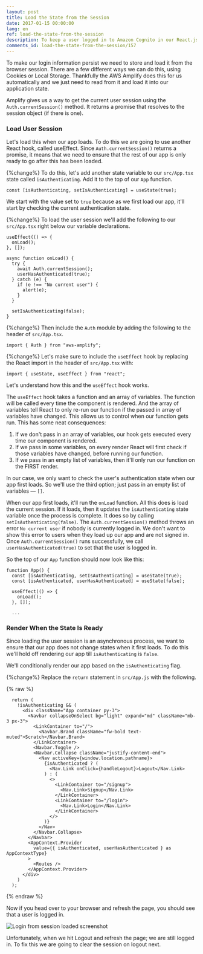 ```yaml
---
layout: post
title: Load the State from the Session
date: 2017-01-15 00:00:00
lang: en
ref: load-the-state-from-the-session
description: To keep a user logged in to Amazon Cognito in our React.js app, we are going to load the user session in the App component state using a React Context. We load the session in componentDidMount using the AWS Amplify Auth.currentSession() method.
comments_id: load-the-state-from-the-session/157
---
```


To make our login information persist we need to store and load it from the browser session. There are a few different ways we can do this, using Cookies or Local Storage. Thankfully the AWS Amplify does this for us automatically and we just need to read from it and load it into our application state.

Amplify gives us a way to get the current user session using the `Auth.currentSession()` method. It returns a promise that resolves to the session object (if there is one).

### Load User Session

Let's load this when our app loads. To do this we are going to use another React hook, called useEffect. Since `Auth.currentSession()` returns a promise, it means that we need to ensure that the rest of our app is only ready to go after this has been loaded.

{%change%} To do this, let's add another state variable to our `src/App.tsx` state called `isAuthenticating`. Add it to the top of our `App` function.

```tsx
const [isAuthenticating, setIsAuthenticating] = useState(true);
```

We start with the value set to `true` because as we first load our app, it'll start by checking the current authentication state.

{%change%} To load the user session we'll add the following to our `src/App.tsx` right below our variable declarations.

```tsx
useEffect(() => {
  onLoad();
}, []);

async function onLoad() {
  try {
    await Auth.currentSession();
    userHasAuthenticated(true);
  } catch (e) {
    if (e !== "No current user") {
      alert(e);
    }
  }

  setIsAuthenticating(false);
}
```
{%change%} Then include the `Auth` module by adding the following to the header of `src/App.tsx`.

```tsx
import { Auth } from "aws-amplify";
```

{%change%} Let's make sure to include the `useEffect` hook by replacing the React import in the header of `src/App.tsx` with:

```tsx
import { useState, useEffect } from "react";
```

Let's understand how this and the `useEffect` hook works.

The `useEffect` hook takes a function and an array of variables. The function will be called every time the component is rendered. And the array of variables tell React to only re-run our function if the passed in array of variables have changed. This allows us to control when our function gets run. This has some neat consequences:

1. If we don't pass in an array of variables, our hook gets executed every time our component is rendered.
2. If we pass in some variables, on every render React will first check if those variables have changed, before running our function.
3. If we pass in an empty list of variables, then it'll only run our function on the FIRST render.

In our case, we only want to check the user's authentication state when our app first loads. So we'll use the third option; just pass in an empty list of variables — `[]`.

When our app first loads, it'll run the `onLoad` function. All this does is load the current session. If it loads, then it updates the `isAuthenticating` state variable once the process is complete. It does so by calling `setIsAuthenticating(false)`. The `Auth.currentSession()` method throws an error `No current user` if nobody is currently logged in. We don't want to show this error to users when they load up our app and are not signed in. Once `Auth.currentSession()` runs successfully, we call `userHasAuthenticated(true)` to set that the user is logged in.

So the top of our `App` function should now look like this:

```tsx
function App() {
  const [isAuthenticating, setIsAuthenticating] = useState(true);
  const [isAuthenticated, userHasAuthenticated] = useState(false);

  useEffect(() => {
    onLoad();
  }, []);
    
  ...
```

### Render When the State Is Ready

Since loading the user session is an asynchronous process, we want to ensure that our app does not change states when it first loads. To do this we'll hold off rendering our app till `isAuthenticating` is `false`.

We'll conditionally render our app based on the `isAuthenticating` flag.

{%change%} Replace the `return` statement in `src/App.js` with the following.

{% raw %}

```tsx
  return (
    !isAuthenticating && (
      <div className="App container py-3">
        <Navbar collapseOnSelect bg="light" expand="md" className="mb-3 px-3">
          <LinkContainer to="/">
            <Navbar.Brand className="fw-bold text-muted">Scratch</Navbar.Brand>
          </LinkContainer>
          <Navbar.Toggle />
          <Navbar.Collapse className="justify-content-end">
            <Nav activeKey={window.location.pathname}>
              {isAuthenticated ? (
                <Nav.Link onClick={handleLogout}>Logout</Nav.Link>
              ) : (
                <>
                  <LinkContainer to="/signup">
                    <Nav.Link>Signup</Nav.Link>
                  </LinkContainer>
                  <LinkContainer to="/login">
                    <Nav.Link>Login</Nav.Link>
                  </LinkContainer>
                </>
              )}
            </Nav>
          </Navbar.Collapse>
        </Navbar>
        <AppContext.Provider
          value={{ isAuthenticated, userHasAuthenticated } as AppContextType}
        >
          <Routes />
        </AppContext.Provider>
      </div>
    )
  );

```

{% endraw %}

Now if you head over to your browser and refresh the page, you should see that a user is logged in.

![Login from session loaded screenshot](/assets/login-from-session-loaded.png)

Unfortunately, when we hit Logout and refresh the page; we are still logged in. To fix this we are going to clear the session on logout next.
